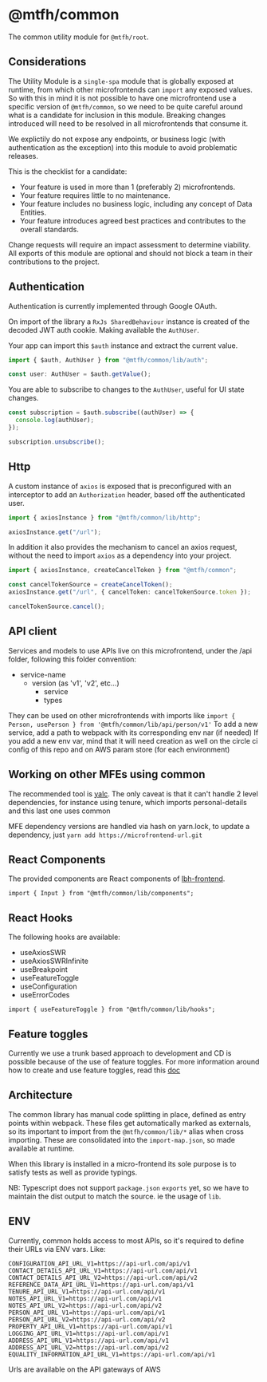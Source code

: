 # @mtfh/common

The common utility module for `@mtfh/root`.

## Considerations

The Utility Module is a `single-spa` module that is globally exposed at runtime, from
which other microfrontends can `import` any exposed values. So with this in mind it is not
possible to have one microfrontend use a specific version of `@mtfh/common`, so we need to
be quite careful around what is a candidate for inclusion in this module. Breaking changes
introduced will need to be resolved in all microfrontends that consume it.

We explictily do not expose any endpoints, or business logic (with authentication as the
exception) into this module to avoid problematic releases.

This is the checklist for a candidate:

- Your feature is used in more than 1 (preferably 2) microfrontends.
- Your feature requires little to no maintenance.
- Your feature includes no business logic, including any concept of Data Entities.
- Your feature introduces agreed best practices and contributes to the overall standards.

Change requests will require an impact assessment to determine viability. All exports of
this module are optional and should not block a team in their contributions to the
project.

## Authentication

Authentication is currently implemented through Google OAuth.

On import of the library a `RxJs SharedBehaviour` instance is created of the decoded JWT
auth cookie. Making available the `AuthUser`.

Your app can import this `$auth` instance and extract the current value.

```ts
import { $auth, AuthUser } from "@mtfh/common/lib/auth";

const user: AuthUser = $auth.getValue();
```

You are able to subscribe to changes to the `AuthUser`, useful for UI state changes.

```ts
const subscription = $auth.subscribe((authUser) => {
  console.log(authUser);
});

subscription.unsubscribe();
```

## Http

A custom instance of `axios` is exposed that is preconfigured with an interceptor to add
an `Authorization` header, based off the authenticated user.

```ts
import { axiosInstance } from "@mtfh/common/lib/http";

axiosInstance.get("/url");
```

In addition it also provides the mechanism to cancel an axios request, without the need to
import `axios` as a dependency into your project.

```ts
import { axiosInstance, createCancelToken } from "@mtfh/common";

const cancelTokenSource = createCancelToken();
axiosInstance.get("/url", { cancelToken: cancelTokenSource.token });

cancelTokenSource.cancel();
```

## API client

Services and models to use APIs live on this microfrontend, under the /api folder,
following this folder convention:

- service-name
  - version (as 'v1', 'v2', etc...)
    - service
    - types

They can be used on other microfrontends with imports like
`import { Person, usePerson } from '@mtfh/common/lib/api/person/v1'` To add a new service,
add a path to webpack with its corresponding env nar (if needed) If you add a new env var,
mind that it will need creation as well on the circle ci config of this repo and on AWS
param store (for each environment)

## Working on other MFEs using common

The recommended tool is [yalc](https://github.com/wclr/yalc). The only caveat is that it
can't handle 2 level dependencies, for instance using tenure, which imports
personal-details and this last one uses common

MFE dependency versions are handled via hash on yarn.lock, to update a dependency, just
`yarn add https://microfrontend-url.git`

## React Components

The provided components are React components of
[lbh-frontend](https://github.com/LBHackney-IT/lbh-frontend).

```tsx
import { Input } from "@mtfh/common/lib/components";
```

## React Hooks

The following hooks are available:

- useAxiosSWR
- useAxiosSWRInfinite
- useBreakpoint
- useFeatureToggle
- useConfiguration
- useErrorCodes

```tsx
import { useFeatureToggle } from "@mtfh/common/lib/hooks";
```

## Feature toggles

Currently we use a trunk based approach to development and CD is possible because of the
use of feature toggles. For more information around how to create and use feature toggles,
read this [doc](https://slack-files.com/T02D15XMM-F02GQKR6YMN-0fef1885ce)

## Architecture

The common library has manual code splitting in place, defined as entry points within
webpack. These files get automatically marked as externals, so its important to import
from the `@mtfh/common/lib/*` alias when cross importing. These are consolidated into the
`import-map.json`, so made available at runtime.

When this library is installed in a micro-frontend its sole purpose is to satisfy tests as
well as provide typings.

NB: Typescript does not support `package.json` `exports` yet, so we have to maintain the
dist output to match the source. ie the usage of `lib`.

## ENV

Currently, common holds access to most APIs, so it's required to define their URLs via ENV
vars. Like:

```AUTH_ALLOWED_GROUPS=saml-aws-mtfh-developer
CONFIGURATION_API_URL_V1=https://api-url.com/api/v1
CONTACT_DETAILS_API_URL_V1=https://api-url.com/api/v1
CONTACT_DETAILS_API_URL_V2=https://api-url.com/api/v2
REFERENCE_DATA_API_URL_V1=https://api-url.com/api/v1
TENURE_API_URL_V1=https://api-url.com/api/v1
NOTES_API_URL_V1=https://api-url.com/api/v1
NOTES_API_URL_V2=https://api-url.com/api/v2
PERSON_API_URL_V1=https://api-url.com/api/v1
PERSON_API_URL_V2=https://api-url.com/api/v2
PROPERTY_API_URL_V1=https://api-url.com/api/v1
LOGGING_API_URL_V1=https://api-url.com/api/v1
ADDRESS_API_URL_V1=https://api-url.com/api/v1
ADDRESS_API_URL_V2=https://api-url.com/api/v2
EQUALITY_INFORMATION_API_URL_V1=https://api-url.com/api/v1
```

Urls are available on the API gateways of AWS
